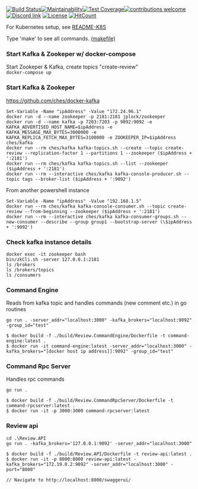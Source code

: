 [![Build Status](https://travis-ci.org/farukterzioglu/micGo-services.svg?branch=master)](https://travis-ci.org/farukterzioglu/micGo-services)[![Maintainability](https://api.codeclimate.com/v1/badges/6e1e4d4f521f7697f69a/maintainability)](https://codeclimate.com/github/farukterzioglu/micGo-services/maintainability)[![Test Coverage](https://api.codeclimate.com/v1/badges/6e1e4d4f521f7697f69a/test_coverage)](https://codeclimate.com/github/farukterzioglu/micGo-services/test_coverage)[![contributions welcome](https://img.shields.io/badge/contributions-welcome-brightgreen.svg?style=flat)](https://github.com/farukterzioglu/micGo-services) [![Discord link](https://img.shields.io/badge/chat-on%20discord-brightgreen.svg)](https://discord.gg/fNcD2Cd) [![License](https://img.shields.io/github/license/farukterzioglu/micGo-services.svg)]() [![HitCount](http://hits.dwyl.io/farukterzioglu/micGo-services.svg)](http://hits.dwyl.io/farukterzioglu/micGo-services)

For Kubernetes setup, see [README-K8S](README-K8S.md)

Type 'make' to see all commands. [(makefile)](makefile)

### Start Kafka & Zookeper w/ docker-compose

Start Zookeper & Kafka, create topics "create-review"  
`docker-compose up`

### Start Kafka & Zookeper

https://github.com/ches/docker-kafka

```
Set-Variable -Name "ipAddress" -Value "172.24.96.1"
docker run -d --name zookeeper -p 2181:2181 jplock/zookeeper
docker run -d --name kafka -p 7203:7203 -p 9092:9092 -e KAFKA_ADVERTISED_HOST_NAME=$ipAddress -e KAFKA_MESSAGE_MAX_BYTES=3000000 -e KAFKA_REPLICA_FETCH_MAX_BYTES=3100000 -e ZOOKEEPER_IP=$ipAddress ches/kafka
docker run --rm ches/kafka kafka-topics.sh --create --topic create-review --replication-factor 1 --partitions 1 --zookeeper ($ipAddress + ':2181')
docker run --rm ches/kafka kafka-topics.sh --list --zookeeper ($ipAddress + ':2181')
docker run --rm --interactive ches/kafka kafka-console-producer.sh --topic tags --broker-list ($ipAddress + ':9092')
```

From another powershell instance

```
Set-Variable -Name "ipAddress" -Value "192.168.1.5"
docker run --rm ches/kafka kafka-console-consumer.sh --topic create-review --from-beginning --zookeeper ($ipAddress + ':2181')
docker run --rm --interactive ches/kafka kafka-consumer-groups.sh --new-consumer --describe --group group1 --bootstrap-server (\$ipAddress + ':9092')
```

### Check kafka instance details

```
docker exec -it zookeeper bash
bin/zkCli.sh -server 127.0.0.1:2181
ls /brokers
ls /brokers/topics
ls /consumers
```

### Command Engine

Reads from kafka topic and handles commands (new comment etc.) in go routines

```
go run . -server_addr="localhost:3000" -kafka_brokers="localhost:9092" -group_id="test"

$ docker build -f ./build/Review.CommandEngine/Dockerfile -t command-engine:latest .
$ docker run -it command-engine:latest -server_addr="localhost:3000" -kafka_brokers="[docker host ip address]]:9092" -group_id="test"
```

### Command Rpc Server

Handles rpc commands

```
go run .

$ docker build -f ./build/Review.CommandRpcServer/Dockerfile -t command-rpcserver:latest .
$ docker run -it -p 3000:3000 command-rpcserver:latest
```

### Review api

```
cd .\Review.API
go run . -kafka_brokers='127.0.0.1:9092' -server_addr="localhost:3000"

$ docker build -f ./build/Review.API/Dockerfile -t review-api:latest .
$ docker run -it -p 8000:8000 review-api:latest -kafka_brokers="172.19.0.2:9092" -server_addr="localhost:3000" -port="8000"

// Navigate to http://localhost:8000/swaggerui/
```
